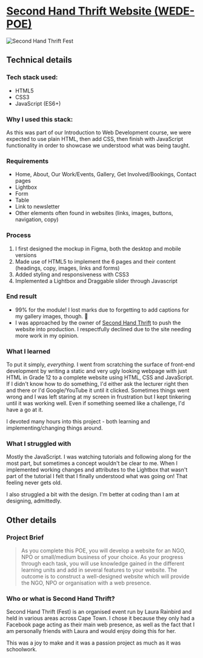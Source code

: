 # [Second Hand Thrift Website (WEDE-POE)](https://yayokb.github.io/Secondhand/)
![Second Hand Thrift Fest](https://user-images.githubusercontent.com/38580104/192519859-94255e32-5f9f-45ba-aceb-95021287ca00.png)

## Technical details

### Tech stack used:
- HTML5
- CSS3
- JavaScript (ES6+)

### Why I used this stack:
As this was part of our Introduction to Web Development course, we were expected to use plain HTML, then add CSS, then finish with JavaScript functionality in order to showcase we understood what was being taught.

### Requirements
- Home, About, Our Work/Events, Gallery, Get Involved/Bookings, Contact pages
- Lightbox
- Form
- Table
- Link to newsletter
- Other elements often found in websites (links, images, buttons, navigation, copy)

### Process
1. I first designed the mockup in Figma, both the desktop and mobile versions
2. Made use of HTML5 to implement the 6 pages and their content (headings, copy, images, links and forms)
3. Added styling and responsiveness with CSS3
4. Implemented a Lightbox and Draggable slider through Javascript

### End result
- 99% for the module! I lost marks due to forgetting to add captions for my gallery images, though. 🤕
- I was approached by the owner of [Second Hand Thrift](https://www.facebook.com/OfficialSecondHandGroup/) to push the website into production. I respectfully declined due to the site needing more work in my opinion.

### What I learned
To put it simply, *everything.* I went from scratching the surface of front-end development by writing a static and very ugly looking webpage with just HTML in Grade 12 to a complete website using HTML, CSS and JavaScript. If I didn't know how to do something, I'd either ask the lecturer right then and there or I'd Google/YouTube it until it clicked. Sometimes things went wrong and I was left staring at my screen in frustration but I kept tinkering until it was working well. Even if something seemed like a challenge, I'd have a go at it.

I devoted many hours into this project - both learning and implementing/changing things around.

### What I struggled with
Mostly the JavaScript. I was watching tutorials and following along for the most part, but sometimes a concept wouldn't be clear to me. When I implemented working changes and attributes to the Lightbox that wasn't part of the tutorial I felt that I finally understood what was going on! That feeling never gets old.

I also struggled a bit with the design. I'm better at coding than I am at designing, admittedly.

## Other details
### Project Brief
>As you complete this POE, you will develop a website for an NGO,  NPO or small/medium business of your choice. As your progress through each task, you will use knowledge gained in the different learning units and add in several features to your website. The outcome is to construct a well-designed website which will provide the NGO, NPO or organisation with a web presence.

### Who or what is Second Hand Thrift?
Second Hand Thrift (Fest) is an organised event run by Laura Rainbird and held in various areas across Cape Town. I chose it because they only had a Facebook page acting as their main web presence, as well as the fact that I am personally friends with Laura and would enjoy doing this for her.

This was a joy to make and it was a passion project as much as it was schoolwork.
